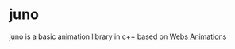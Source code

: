# juno
juno is a basic animation library in c++ based on [Webs Animations](https://drafts.csswg.org/web-Animations)
